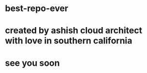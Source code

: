 # best-repo-ever
# created by ashish cloud architect with love in southern california
# see you soon
